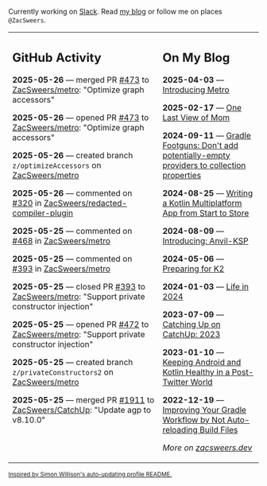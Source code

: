 Currently working on [Slack](https://slack.com/). Read [my blog](https://zacsweers.dev/) or follow me on places `@ZacSweers`.

<table><tr><td valign="top" width="60%">

## GitHub Activity
<!-- githubActivity starts -->
**2025-05-26** — merged PR [#473](https://github.com/ZacSweers/metro/pull/473) to [ZacSweers/metro](https://github.com/ZacSweers/metro): "Optimize graph accessors"

**2025-05-26** — opened PR [#473](https://github.com/ZacSweers/metro/pull/473) to [ZacSweers/metro](https://github.com/ZacSweers/metro): "Optimize graph accessors"

**2025-05-26** — created branch `z/optimizeAccessors` on [ZacSweers/metro](https://github.com/ZacSweers/metro)

**2025-05-26** — commented on [#320](https://github.com/ZacSweers/redacted-compiler-plugin/issues/320#issuecomment-2909686939) in [ZacSweers/redacted-compiler-plugin](https://github.com/ZacSweers/redacted-compiler-plugin)

**2025-05-25** — commented on [#468](https://github.com/ZacSweers/metro/issues/468#issuecomment-2908310459) in [ZacSweers/metro](https://github.com/ZacSweers/metro)

**2025-05-25** — commented on [#393](https://github.com/ZacSweers/metro/pull/393#issuecomment-2908297166) in [ZacSweers/metro](https://github.com/ZacSweers/metro)

**2025-05-25** — closed PR [#393](https://github.com/ZacSweers/metro/pull/393) to [ZacSweers/metro](https://github.com/ZacSweers/metro): "Support private constructor injection"

**2025-05-25** — opened PR [#472](https://github.com/ZacSweers/metro/pull/472) to [ZacSweers/metro](https://github.com/ZacSweers/metro): "Support private constructor injection"

**2025-05-25** — created branch `z/privateConstructors2` on [ZacSweers/metro](https://github.com/ZacSweers/metro)

**2025-05-25** — merged PR [#1911](https://github.com/ZacSweers/CatchUp/pull/1911) to [ZacSweers/CatchUp](https://github.com/ZacSweers/CatchUp): "Update agp to v8.10.0"
<!-- githubActivity ends -->
</td><td valign="top" width="40%">

## On My Blog
<!-- blog starts -->
**2025-04-03** — [Introducing Metro](https://www.zacsweers.dev/introducing-metro/)

**2025-02-17** — [One Last View of Mom](https://www.zacsweers.dev/one-last-view-of-mom/)

**2024-09-11** — [Gradle Footguns: Don't add potentially-empty providers to collection properties](https://www.zacsweers.dev/gradle-footgun-adding-empty-providers-to-collection-properties/)

**2024-08-25** — [Writing a Kotlin Multiplatform App from Start to Store](https://www.zacsweers.dev/writing-a-kotlin-multiplatform-app-from-start-to-store/)

**2024-08-09** — [Introducing: Anvil-KSP](https://www.zacsweers.dev/introducing-anvil-ksp/)

**2024-05-06** — [Preparing for K2](https://www.zacsweers.dev/preparing-for-k2/)

**2024-01-03** — [Life in 2024](https://www.zacsweers.dev/life-in-2024/)

**2023-07-09** — [Catching Up on CatchUp: 2023](https://www.zacsweers.dev/catching-up-on-catchup-2023/)

**2023-01-10** — [Keeping Android and Kotlin Healthy in a Post-Twitter World](https://www.zacsweers.dev/keeping-android-healthy/)

**2022-12-19** — [Improving Your Gradle Workflow by Not Auto-reloading Build Files](https://www.zacsweers.dev/improving-your-workflow-by-not-auto-reloading-build-files/)
<!-- blog ends -->
_More on [zacsweers.dev](https://zacsweers.dev/)_
</td></tr></table>

<sub><a href="https://simonwillison.net/2020/Jul/10/self-updating-profile-readme/">Inspired by Simon Willison's auto-updating profile README.</a></sub>